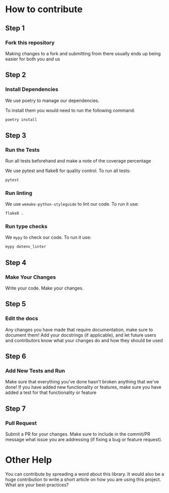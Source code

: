 # How to contribute

## Step 1

### Fork this repository

Making changes to a fork and submitting from there usually ends up being easier for both you
and us

## Step 2

### Install Dependencies

We use poetry to manage our dependencies.

To install them you would need to run the following command:

```bash
poetry install
```

## Step 3

### Run the Tests

Run all tests beforehand and make a note of the coverage percentage

We use pytest and flake8 for quality control. To run all tests:

```bash
pytest
```

### Run linting

We use `wemake-python-styleguide` to lint our code. To run it use:

```bash
flake8 .
```

### Run type checks

We `mypy` to check our code. To run it use:

```bash
mypy dotenv_linter
```

## Step 4

### Make Your Changes

Write your code. Make your changes.

## Step 5

### Edit the docs

Any changes you have made that require documentation, make sure to document them!
Add your docstrings (if applicable), and let future users and contributors know what
your changes do and how they should be used


## Step 6

### Add New Tests and Run

Make sure that everything you've done hasn't broken anything that we've done!
If you have added new functionality or features, make sure you have added a test
for that functionality or feature


## Step 7

### Pull Request

Submit a PR for your changes. Make sure to include in the commit/PR message what issue you are
addressing (if fixing a bug or feature request).

# Other Help

You can contribute by spreading a word about this library. It would also be a huge contribution to write a short article on how you are using this project. What are your best-practices?
